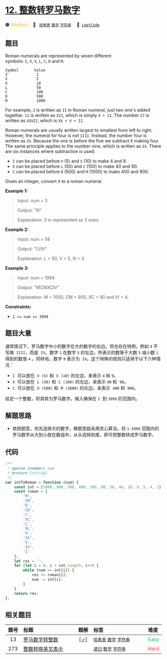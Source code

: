 # [12. 整数转罗马数字](https://leetcode.com/problems/integer-to-roman)

🟠 <font color=#ffb800>Medium</font>&emsp; 🔖&ensp; [`哈希表`](/tag/hash-table.md) [`数学`](/tag/math.md) [`字符串`](/tag/string.md)&emsp; 🔗&ensp;[`LeetCode`](https://leetcode.com/problems/integer-to-roman)

## 题目

Roman numerals are represented by seven different symbols: `I`, `V`, `X`, `L`, `C`, `D` and `M`.

```
Symbol       Value
I             1
V             5
X             10
L             50
C             100
D             500
M             1000
```

For example, `2` is written as `II` in Roman numeral, just two one's added together. `12` is written as `XII`, which is simply `X + II`. The number `27` is written as `XXVII`, which is `XX + V + II`.

Roman numerals are usually written largest to smallest from left to right. However, the numeral for four is not `IIII`. Instead, the number four is written as `IV`. Because the one is before the five we subtract it making four. The same principle applies to the number nine, which is written as `IX`. There are six instances where subtraction is used:

- `I` can be placed before `V` (5) and `X` (10) to make 4 and 9.
- `X` can be placed before `L` (50) and `C` (100) to make 40 and 90.
- `C` can be placed before `D` (500) and `M` (1000) to make 400 and 900.

Given an integer, convert it to a roman numeral.

**Example 1:**

> Input: num = 3
>
> Output: "III"
>
> Explanation: 3 is represented as 3 ones.

**Example 2:**

> Input: num = 58
>
> Output: "LVIII"
>
> Explanation: L = 50, V = 5, III = 3.

**Example 3:**

> Input: num = 1994
>
> Output: "MCMXCIV"
>
> Explanation: M = 1000, CM = 900, XC = 90 and IV = 4.

**Constraints:**

- `1 <= num <= 3999`

## 题目大意

通常情况下，罗马数字中小的数字在大的数字的右边。但也存在特例，例如 `4` 不写做  `IIII`，而是  `IV`。数字 `1` 在数字 `5` 的左边，所表示的数等于大数 `5` 减小数 `1` 得到的数值 `4` 。同样地，数字 `9` 表示为  `IX`。这个特殊的规则只适用于以下六种情况：

- `I`  可以放在  `V (5)` 和  `X (10)` 的左边，来表示 `4` 和 `9`。
- `X`  可以放在  `L (50)` 和  `C (100)` 的左边，来表示 `40` 和  `90`。
- `C`  可以放在  `D (500)` 和  `M (1000)` 的左边，来表示  `400` 和  `900`。

给定一个整数，将其转为罗马数字。输入确保在 `1`  到 `3999` 的范围内。

## 解题思路

- 依照题意，优先选择大的数字，解题思路采用贪心算法。将 `1-3999` 范围内的罗马数字从大到小放在数组中，从头选择到尾，即可把整数转成罗马数字。

## 代码

```javascript
/**
 * @param {number} num
 * @return {string}
 */
var intToRoman = function (num) {
	const int = [1000, 900, 500, 400, 100, 90, 50, 40, 10, 9, 5, 4, 1];
	const roman = [
		'M',
		'CM',
		'D',
		'CD',
		'C',
		'XC',
		'L',
		'XL',
		'X',
		'IX',
		'V',
		'IV',
		'I'
	];
	let res = '';
	for (let i = 0; i < int.length; i++) {
		while (num >= int[i]) {
			res += roman[i];
			num -= int[i];
		}
	}
	return res;
};
```

## 相关题目

<!-- prettier-ignore -->
| 题号 | 标题 | 题解 | 标签 | 难度 |
| :------: | :------ | :------: | :------ | :------ |
| 13 | [罗马数字转整数](https://leetcode.com/problems/roman-to-integer) | [[✓]](/problem/0013.md) |  [`哈希表`](/tag/hash-table.md) [`数学`](/tag/math.md) [`字符串`](/tag/string.md) | <font color=#15bd66>Easy</font> |
| 273 | [整数转换英文表示](https://leetcode.com/problems/integer-to-english-words) |  |  [`递归`](/tag/recursion.md) [`数学`](/tag/math.md) [`字符串`](/tag/string.md) | <font color=#ff334b>Hard</font> |

<style>
.blue {
    background-color: #096dd9;
    padding: 0.25rem 0.5rem;
    margin: 0;
    font-size: 0.85em;
    border-radius: 3px;
    color: white;
    font-weight: 500;
}
table th:first-of-type { width: 10%; }
table th:nth-of-type(2) { width: 35%; }
table th:nth-of-type(3) { width: 10%; }
table th:nth-of-type(4) { width: 35%; }
table th:nth-of-type(5) { width: 10%; }
</style>
